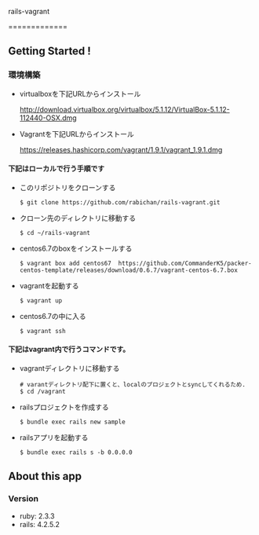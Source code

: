 rails-vagrant

=============

## Getting Started !

### 環境構築
- virtualboxを下記URLからインストール

  http://download.virtualbox.org/virtualbox/5.1.12/VirtualBox-5.1.12-112440-OSX.dmg

- Vagrantを下記URLからインストール

  https://releases.hashicorp.com/vagrant/1.9.1/vagrant_1.9.1.dmg

#### 下記はローカルで行う手順です
- このリポジトリをクローンする

  ```
  $ git clone https://github.com/rabichan/rails-vagrant.git
  ```

- クローン先のディレクトリに移動する

  ```
  $ cd ~/rails-vagrant
  ```

- centos6.7のboxをインストールする
  ```
  $ vagrant box add centos67  https://github.com/CommanderK5/packer-centos-template/releases/download/0.6.7/vagrant-centos-6.7.box
  ```

- vagrantを起動する

  ```  
  $ vagrant up
  ```  

- centos6.7の中に入る

  ```  
  $ vagrant ssh
  ```  

#### 下記はvagrant内で行うコマンドです。
- vagrantディレクトリに移動する

  ```  
  # varantディレクトリ配下に置くと、localのプロジェクトとsyncしてくれるため.
  $ cd /vagrant
  ```  

- railsプロジェクトを作成する
  ```  
  $ bundle exec rails new sample
  ```  

- railsアプリを起動する
  ```  
  $ bundle exec rails s -b 0.0.0.0
  ```  

## About this app

### Version
 - ruby: 2.3.3
 - rails: 4.2.5.2
